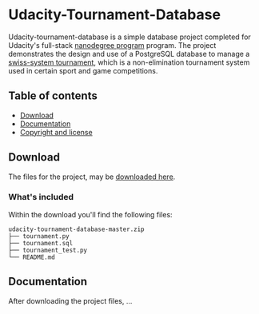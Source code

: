 # Udacity-Tournament-Database

Udacity-tournament-database is a simple database project completed for Udacity's full-stack [nanodegree program](https://www.udacity.com/nanodegree) program. The project demonstrates the design and use of a PostgreSQL database to manage a [swiss-system tournament](http://en.wikipedia.org/wiki/Swiss-system_tournament), which is a non-elimination tournament system used in certain sport and game competitions.   

## Table of contents

- [Download](#download)
- [Documentation](#documentation)
- [Copyright and license](#copyright-and-license)

## Download

The files for the project, may be [downloaded here](https://github.com/edwardbryant/udacity-tournament-database/archive/master.zip).

### What's included

Within the download you'll find the following files:

```
udacity-tournament-database-master.zip
├── tournament.py
├── tournament.sql
├── tournament_test.py
└── README.md
```

## Documentation

After downloading the project files, ... 

